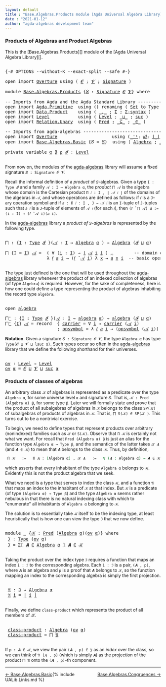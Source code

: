 ```yaml
---
layout: default
title : "Base.Algebras.Products module (Agda Universal Algebra Library)"
date : "2021-01-12"
author: "agda-algebras development team"
---
```


### <a id="products-of-algebras-and-product-algebras">Products of Algebras and Product Algebras</a>

This is the [Base.Algebras.Products][] module of the [Agda Universal Algebra Library][].

<pre class="Agda">

<a id="365" class="Symbol">{-#</a> <a id="369" class="Keyword">OPTIONS</a> <a id="377" class="Pragma">--without-K</a> <a id="389" class="Pragma">--exact-split</a> <a id="403" class="Pragma">--safe</a> <a id="410" class="Symbol">#-}</a>

<a id="415" class="Keyword">open</a> <a id="420" class="Keyword">import</a> <a id="427" href="Overture.html" class="Module">Overture</a> <a id="436" class="Keyword">using</a> <a id="442" class="Symbol">(</a> <a id="444" href="Overture.Signatures.html#648" class="Generalizable">𝓞</a> <a id="446" class="Symbol">;</a> <a id="448" href="Overture.Signatures.html#650" class="Generalizable">𝓥</a> <a id="450" class="Symbol">;</a> <a id="452" href="Overture.Signatures.html#3264" class="Function">Signature</a> <a id="462" class="Symbol">)</a>

<a id="465" class="Keyword">module</a> <a id="472" href="Base.Algebras.Products.html" class="Module">Base.Algebras.Products</a> <a id="495" class="Symbol">{</a><a id="496" href="Base.Algebras.Products.html#496" class="Bound">𝑆</a> <a id="498" class="Symbol">:</a> <a id="500" href="Overture.Signatures.html#3264" class="Function">Signature</a> <a id="510" href="Overture.Signatures.html#648" class="Generalizable">𝓞</a> <a id="512" href="Overture.Signatures.html#650" class="Generalizable">𝓥</a><a id="513" class="Symbol">}</a> <a id="515" class="Keyword">where</a>

<a id="522" class="Comment">-- Imports from Agda and the Agda Standard Library ------------------------------</a>
<a id="604" class="Keyword">open</a> <a id="609" class="Keyword">import</a> <a id="616" href="Agda.Primitive.html" class="Module">Agda.Primitive</a>  <a id="632" class="Keyword">using</a> <a id="638" class="Symbol">()</a> <a id="641" class="Keyword">renaming</a> <a id="650" class="Symbol">(</a> <a id="652" href="Agda.Primitive.html#326" class="Primitive">Set</a> <a id="656" class="Symbol">to</a> <a id="659" class="Primitive">Type</a> <a id="664" class="Symbol">)</a>
<a id="666" class="Keyword">open</a> <a id="671" class="Keyword">import</a> <a id="678" href="Data.Product.html" class="Module">Data.Product</a>    <a id="694" class="Keyword">using</a> <a id="700" class="Symbol">(</a> <a id="702" href="Agda.Builtin.Sigma.html#236" class="InductiveConstructor Operator">_,_</a> <a id="706" class="Symbol">;</a> <a id="708" href="Agda.Builtin.Sigma.html#166" class="Record">Σ</a> <a id="710" class="Symbol">;</a> <a id="712" href="Data.Product.html#916" class="Function">Σ-syntax</a> <a id="721" class="Symbol">)</a>
<a id="723" class="Keyword">open</a> <a id="728" class="Keyword">import</a> <a id="735" href="Level.html" class="Module">Level</a>           <a id="751" class="Keyword">using</a> <a id="757" class="Symbol">(</a> <a id="759" href="Agda.Primitive.html#597" class="Postulate">Level</a> <a id="765" class="Symbol">;</a> <a id="767" href="Agda.Primitive.html#810" class="Primitive Operator">_⊔_</a> <a id="771" class="Symbol">;</a> <a id="773" href="Agda.Primitive.html#780" class="Primitive">suc</a> <a id="777" class="Symbol">)</a>
<a id="779" class="Keyword">open</a> <a id="784" class="Keyword">import</a> <a id="791" href="Relation.Unary.html" class="Module">Relation.Unary</a>  <a id="807" class="Keyword">using</a> <a id="813" class="Symbol">(</a> <a id="815" href="Relation.Unary.html#1101" class="Function">Pred</a> <a id="820" class="Symbol">;</a> <a id="822" href="Relation.Unary.html#1742" class="Function Operator">_⊆_</a> <a id="826" class="Symbol">;</a> <a id="828" href="Relation.Unary.html#1523" class="Function Operator">_∈_</a> <a id="832" class="Symbol">)</a>

<a id="835" class="Comment">-- Imports from agda-algebras ---------------------------------------------------</a>
<a id="917" class="Keyword">open</a> <a id="922" class="Keyword">import</a> <a id="929" href="Overture.html" class="Module">Overture</a>                     <a id="958" class="Keyword">using</a> <a id="964" class="Symbol">(</a><a id="965" href="Overture.Basic.html#4920" class="Function Operator">_⁻¹</a><a id="968" class="Symbol">;</a> <a id="970" href="Overture.Basic.html#5319" class="Function">𝑖𝑑</a><a id="972" class="Symbol">;</a> <a id="974" href="Overture.Basic.html#4326" class="Function Operator">∣_∣</a><a id="977" class="Symbol">;</a> <a id="979" href="Overture.Basic.html#4364" class="Function Operator">∥_∥</a><a id="982" class="Symbol">)</a>
<a id="984" class="Keyword">open</a> <a id="989" class="Keyword">import</a> <a id="996" href="Base.Algebras.Basic.html" class="Module">Base.Algebras.Basic</a> <a id="1016" class="Symbol">{</a><a id="1017" class="Argument">𝑆</a> <a id="1019" class="Symbol">=</a> <a id="1021" href="Base.Algebras.Products.html#496" class="Bound">𝑆</a><a id="1022" class="Symbol">}</a>  <a id="1025" class="Keyword">using</a> <a id="1031" class="Symbol">(</a> <a id="1033" href="Base.Algebras.Basic.html#2774" class="Function">Algebra</a> <a id="1041" class="Symbol">;</a> <a id="1043" href="Base.Algebras.Basic.html#5783" class="Function Operator">_̂_</a> <a id="1047" class="Symbol">;</a> <a id="1049" href="Base.Algebras.Basic.html#4789" class="Record">algebra</a> <a id="1057" class="Symbol">)</a>

<a id="1060" class="Keyword">private</a> <a id="1068" class="Keyword">variable</a> <a id="1077" href="Base.Algebras.Products.html#1077" class="Generalizable">α</a> <a id="1079" href="Base.Algebras.Products.html#1079" class="Generalizable">β</a> <a id="1081" href="Base.Algebras.Products.html#1081" class="Generalizable">ρ</a> <a id="1083" href="Base.Algebras.Products.html#1083" class="Generalizable">𝓘</a> <a id="1085" class="Symbol">:</a> <a id="1087" href="Agda.Primitive.html#597" class="Postulate">Level</a>

</pre>

From now on, the modules of the
[agda-algebras](https://github.com/ualib/agda-algebras) library will assume a
fixed signature `𝑆 : Signature 𝓞 𝓥`.

Recall the informal definition of a *product* of `𝑆`-algebras. Given a type `I :
Type 𝓘` and a family `𝒜 : I → Algebra α`, the *product* `⨅ 𝒜` is the algebra
whose domain is the Cartesian product `Π 𝑖 ꞉ I , ∣ 𝒜 𝑖 ∣` of the domains of the
algebras in `𝒜`, and whose operations are defined as follows: if `𝑓` is a `J`-ary
operation symbol and if `𝑎 : Π 𝑖 ꞉ I , J → 𝒜 𝑖` is an `I`-tuple of `J`-tuples such
that `𝑎 𝑖` is a `J`-tuple of elements of `𝒜 𝑖` (for each `𝑖`), then `(𝑓 ̂ ⨅ 𝒜) 𝑎 :=
(i : I) → (𝑓 ̂ 𝒜 i)(𝑎 i)`.

In the [agda-algebras](https://github.com/ualib/agda-algebras) library a *product
of* `𝑆`-*algebras* is represented by the following type.

<pre class="Agda">

<a id="⨅"></a><a id="1923" href="Base.Algebras.Products.html#1923" class="Function">⨅</a> <a id="1925" class="Symbol">:</a> <a id="1927" class="Symbol">{</a><a id="1928" href="Base.Algebras.Products.html#1928" class="Bound">I</a> <a id="1930" class="Symbol">:</a> <a id="1932" href="Base.Algebras.Products.html#659" class="Primitive">Type</a> <a id="1937" href="Base.Algebras.Products.html#1083" class="Generalizable">𝓘</a> <a id="1939" class="Symbol">}(</a><a id="1941" href="Base.Algebras.Products.html#1941" class="Bound">𝒜</a> <a id="1943" class="Symbol">:</a> <a id="1945" href="Base.Algebras.Products.html#1928" class="Bound">I</a> <a id="1947" class="Symbol">→</a> <a id="1949" href="Base.Algebras.Basic.html#2774" class="Function">Algebra</a> <a id="1957" href="Base.Algebras.Products.html#1077" class="Generalizable">α</a> <a id="1959" class="Symbol">)</a> <a id="1961" class="Symbol">→</a> <a id="1963" href="Base.Algebras.Basic.html#2774" class="Function">Algebra</a> <a id="1971" class="Symbol">(</a><a id="1972" href="Base.Algebras.Products.html#1083" class="Generalizable">𝓘</a> <a id="1974" href="Agda.Primitive.html#810" class="Primitive Operator">⊔</a> <a id="1976" href="Base.Algebras.Products.html#1077" class="Generalizable">α</a><a id="1977" class="Symbol">)</a>

<a id="1980" href="Base.Algebras.Products.html#1923" class="Function">⨅</a> <a id="1982" class="Symbol">{</a><a id="1983" class="Argument">I</a> <a id="1985" class="Symbol">=</a> <a id="1987" href="Base.Algebras.Products.html#1987" class="Bound">I</a><a id="1988" class="Symbol">}</a> <a id="1990" href="Base.Algebras.Products.html#1990" class="Bound">𝒜</a> <a id="1992" class="Symbol">=</a>  <a id="1995" class="Symbol">(</a> <a id="1997" class="Symbol">∀</a> <a id="1999" class="Symbol">(</a><a id="2000" href="Base.Algebras.Products.html#2000" class="Bound">i</a> <a id="2002" class="Symbol">:</a> <a id="2004" href="Base.Algebras.Products.html#1987" class="Bound">I</a><a id="2005" class="Symbol">)</a> <a id="2007" class="Symbol">→</a> <a id="2009" href="Overture.Basic.html#4326" class="Function Operator">∣</a> <a id="2011" href="Base.Algebras.Products.html#1990" class="Bound">𝒜</a> <a id="2013" href="Base.Algebras.Products.html#2000" class="Bound">i</a> <a id="2015" href="Overture.Basic.html#4326" class="Function Operator">∣</a> <a id="2017" class="Symbol">)</a> <a id="2019" href="Agda.Builtin.Sigma.html#236" class="InductiveConstructor Operator">,</a>        <a id="2028" class="Comment">-- domain of the product algebra</a>
                <a id="2077" class="Symbol">λ</a> <a id="2079" href="Base.Algebras.Products.html#2079" class="Bound">𝑓</a> <a id="2081" href="Base.Algebras.Products.html#2081" class="Bound">𝑎</a> <a id="2083" href="Base.Algebras.Products.html#2083" class="Bound">i</a> <a id="2085" class="Symbol">→</a> <a id="2087" class="Symbol">(</a><a id="2088" href="Base.Algebras.Products.html#2079" class="Bound">𝑓</a> <a id="2090" href="Base.Algebras.Basic.html#5783" class="Function Operator">̂</a> <a id="2092" href="Base.Algebras.Products.html#1990" class="Bound">𝒜</a> <a id="2094" href="Base.Algebras.Products.html#2083" class="Bound">i</a><a id="2095" class="Symbol">)</a> <a id="2097" class="Symbol">λ</a> <a id="2099" href="Base.Algebras.Products.html#2099" class="Bound">x</a> <a id="2101" class="Symbol">→</a> <a id="2103" href="Base.Algebras.Products.html#2081" class="Bound">𝑎</a> <a id="2105" href="Base.Algebras.Products.html#2099" class="Bound">x</a> <a id="2107" href="Base.Algebras.Products.html#2083" class="Bound">i</a>  <a id="2110" class="Comment">-- basic operations of the product algebra</a>

</pre>

The type just defined is the one that will be used throughout the
[agda-algebras](https://github.com/ualib/agda-algebras) library whenever the
product of an indexed collection of algebras (of type `Algebra`) is required.
However, for the sake of completeness, here is how one could define a type
representing the product of algebras inhabiting the record type `algebra`. 

<pre class="Agda">

<a id="2553" class="Keyword">open</a> <a id="2558" href="Base.Algebras.Basic.html#4789" class="Module">algebra</a>

<a id="⨅&#39;"></a><a id="2567" href="Base.Algebras.Products.html#2567" class="Function">⨅&#39;</a> <a id="2570" class="Symbol">:</a> <a id="2572" class="Symbol">{</a><a id="2573" href="Base.Algebras.Products.html#2573" class="Bound">I</a> <a id="2575" class="Symbol">:</a> <a id="2577" href="Base.Algebras.Products.html#659" class="Primitive">Type</a> <a id="2582" href="Base.Algebras.Products.html#1083" class="Generalizable">𝓘</a> <a id="2584" class="Symbol">}(</a><a id="2586" href="Base.Algebras.Products.html#2586" class="Bound">𝒜</a> <a id="2588" class="Symbol">:</a> <a id="2590" href="Base.Algebras.Products.html#2573" class="Bound">I</a> <a id="2592" class="Symbol">→</a> <a id="2594" href="Base.Algebras.Basic.html#4789" class="Record">algebra</a> <a id="2602" href="Base.Algebras.Products.html#1077" class="Generalizable">α</a><a id="2603" class="Symbol">)</a> <a id="2605" class="Symbol">→</a> <a id="2607" href="Base.Algebras.Basic.html#4789" class="Record">algebra</a> <a id="2615" class="Symbol">(</a><a id="2616" href="Base.Algebras.Products.html#1083" class="Generalizable">𝓘</a> <a id="2618" href="Agda.Primitive.html#810" class="Primitive Operator">⊔</a> <a id="2620" href="Base.Algebras.Products.html#1077" class="Generalizable">α</a><a id="2621" class="Symbol">)</a>
<a id="2623" href="Base.Algebras.Products.html#2567" class="Function">⨅&#39;</a> <a id="2626" class="Symbol">{</a><a id="2627" href="Base.Algebras.Products.html#2627" class="Bound">I</a><a id="2628" class="Symbol">}</a> <a id="2630" href="Base.Algebras.Products.html#2630" class="Bound">𝒜</a> <a id="2632" class="Symbol">=</a> <a id="2634" class="Keyword">record</a>  <a id="2642" class="Symbol">{</a> <a id="2644" href="Base.Algebras.Basic.html#4866" class="Field">carrier</a> <a id="2652" class="Symbol">=</a> <a id="2654" class="Symbol">∀</a> <a id="2656" href="Base.Algebras.Products.html#2656" class="Bound">i</a> <a id="2658" class="Symbol">→</a> <a id="2660" href="Base.Algebras.Basic.html#4866" class="Field">carrier</a> <a id="2668" class="Symbol">(</a><a id="2669" href="Base.Algebras.Products.html#2630" class="Bound">𝒜</a> <a id="2671" href="Base.Algebras.Products.html#2656" class="Bound">i</a><a id="2672" class="Symbol">)</a>                         <a id="2698" class="Comment">-- domain</a>
                    <a id="2728" class="Symbol">;</a> <a id="2730" href="Base.Algebras.Basic.html#4885" class="Field">opsymbol</a> <a id="2739" class="Symbol">=</a> <a id="2741" class="Symbol">λ</a> <a id="2743" href="Base.Algebras.Products.html#2743" class="Bound">𝑓</a> <a id="2745" href="Base.Algebras.Products.html#2745" class="Bound">𝑎</a> <a id="2747" href="Base.Algebras.Products.html#2747" class="Bound">i</a> <a id="2749" class="Symbol">→</a> <a id="2751" class="Symbol">(</a><a id="2752" href="Base.Algebras.Basic.html#4885" class="Field">opsymbol</a> <a id="2761" class="Symbol">(</a><a id="2762" href="Base.Algebras.Products.html#2630" class="Bound">𝒜</a> <a id="2764" href="Base.Algebras.Products.html#2747" class="Bound">i</a><a id="2765" class="Symbol">))</a> <a id="2768" href="Base.Algebras.Products.html#2743" class="Bound">𝑓</a> <a id="2770" class="Symbol">λ</a> <a id="2772" href="Base.Algebras.Products.html#2772" class="Bound">x</a> <a id="2774" class="Symbol">→</a> <a id="2776" href="Base.Algebras.Products.html#2745" class="Bound">𝑎</a> <a id="2778" href="Base.Algebras.Products.html#2772" class="Bound">x</a> <a id="2780" href="Base.Algebras.Products.html#2747" class="Bound">i</a> <a id="2782" class="Symbol">}</a>  <a id="2785" class="Comment">-- basic operations</a>
</pre>

**Notation**. Given a signature `𝑆 : Signature 𝓞 𝓥`, the type `Algebra α` has
type `Type(𝓞 ⊔ 𝓥 ⊔ lsuc α)`.  Such types occur so often in the
[agda-algebras](https://github.com/ualib/agda-algebras) library that we define
the following shorthand for their universes.

<pre class="Agda">

<a id="ov"></a><a id="3097" href="Base.Algebras.Products.html#3097" class="Function">ov</a> <a id="3100" class="Symbol">:</a> <a id="3102" href="Agda.Primitive.html#597" class="Postulate">Level</a> <a id="3108" class="Symbol">→</a> <a id="3110" href="Agda.Primitive.html#597" class="Postulate">Level</a>
<a id="3116" href="Base.Algebras.Products.html#3097" class="Function">ov</a> <a id="3119" href="Base.Algebras.Products.html#3119" class="Bound">α</a> <a id="3121" class="Symbol">=</a> <a id="3123" href="Base.Algebras.Products.html#510" class="Bound">𝓞</a> <a id="3125" href="Agda.Primitive.html#810" class="Primitive Operator">⊔</a> <a id="3127" href="Base.Algebras.Products.html#512" class="Bound">𝓥</a> <a id="3129" href="Agda.Primitive.html#810" class="Primitive Operator">⊔</a> <a id="3131" href="Agda.Primitive.html#780" class="Primitive">suc</a> <a id="3135" href="Base.Algebras.Products.html#3119" class="Bound">α</a>
</pre>


### <a id="products-of-classes-of-algebras">Products of classes of algebras</a>

An arbitrary class `𝒦` of algebras is represented as a predicate over the type
`Algebra α`, for some universe level `α` and signature `𝑆`. That is, `𝒦 : Pred
(Algebra α) β`, for some type `β`. Later we will formally state and prove that
the product of all subalgebras of algebras in `𝒦` belongs to the class `SP(𝒦)` of
subalgebras of products of algebras in `𝒦`. That is, `⨅ S(𝒦) ∈ SP(𝒦 )`. This turns
out to be a nontrivial exercise.

To begin, we need to define types that represent products over arbitrary
(nonindexed) families such as `𝒦` or `S(𝒦)`. Observe that `Π 𝒦` is certainly not
what we want.  For recall that `Pred (Algebra α) β` is just an alias for the
function type `Algebra α → Type β`, and the semantics of the latter takes `𝒦 𝑨`
(and `𝑨 ∈ 𝒦`) to mean that `𝑨` belongs to the class `𝒦`. Thus, by definition,

```agda
 Π 𝒦   :=   Π 𝑨 ꞉ (Algebra α) , 𝒦 𝑨   :=   ∀ (𝑨 : Algebra α) → 𝑨 ∈ 𝒦,
```

which asserts that every inhabitant of the type `Algebra α` belongs to `𝒦`.
Evidently this is not the product algebra that we seek.

What we need is a type that serves to index the class `𝒦`, and a function `𝔄` that
maps an index to the inhabitant of `𝒦` at that index. But `𝒦` is a predicate (of
type `(Algebra α) → Type β`) and the type `Algebra α` seems rather nebulous in
that there is no natural indexing class with which to "enumerate" all inhabitants
of `Algebra α` belonging to `𝒦`.

The solution is to essentially take `𝒦` itself to be the indexing type, at least
heuristically that is how one can view the type `ℑ` that we now define.

<pre class="Agda">

<a id="4800" class="Keyword">module</a> <a id="4807" href="Base.Algebras.Products.html#4807" class="Module">_</a> <a id="4809" class="Symbol">{</a><a id="4810" href="Base.Algebras.Products.html#4810" class="Bound">𝒦</a> <a id="4812" class="Symbol">:</a> <a id="4814" href="Relation.Unary.html#1101" class="Function">Pred</a> <a id="4819" class="Symbol">(</a><a id="4820" href="Base.Algebras.Basic.html#2774" class="Function">Algebra</a> <a id="4828" href="Base.Algebras.Products.html#1077" class="Generalizable">α</a><a id="4829" class="Symbol">)(</a><a id="4831" href="Base.Algebras.Products.html#3097" class="Function">ov</a> <a id="4834" href="Base.Algebras.Products.html#1077" class="Generalizable">α</a><a id="4835" class="Symbol">)}</a> <a id="4838" class="Keyword">where</a>
 <a id="4845" href="Base.Algebras.Products.html#4845" class="Function">ℑ</a> <a id="4847" class="Symbol">:</a> <a id="4849" href="Base.Algebras.Products.html#659" class="Primitive">Type</a> <a id="4854" class="Symbol">(</a><a id="4855" href="Base.Algebras.Products.html#3097" class="Function">ov</a> <a id="4858" href="Base.Algebras.Products.html#4828" class="Bound">α</a><a id="4859" class="Symbol">)</a>
 <a id="4862" href="Base.Algebras.Products.html#4845" class="Function">ℑ</a> <a id="4864" class="Symbol">=</a> <a id="4866" href="Data.Product.html#916" class="Function">Σ[</a> <a id="4869" href="Base.Algebras.Products.html#4869" class="Bound">𝑨</a> <a id="4871" href="Data.Product.html#916" class="Function">∈</a> <a id="4873" href="Base.Algebras.Basic.html#2774" class="Function">Algebra</a> <a id="4881" href="Base.Algebras.Products.html#4828" class="Bound">α</a> <a id="4883" href="Data.Product.html#916" class="Function">]</a> <a id="4885" href="Base.Algebras.Products.html#4869" class="Bound">𝑨</a> <a id="4887" href="Relation.Unary.html#1523" class="Function Operator">∈</a> <a id="4889" href="Base.Algebras.Products.html#4810" class="Bound">𝒦</a>

</pre>

Taking the product over the index type `ℑ` requires a function that maps an index
`i : ℑ` to the corresponding algebra.  Each `i : ℑ` is a pair, `(𝑨 , p)`, where
`𝑨` is an algebra and `p` is a proof that `𝑨` belongs to `𝒦`, so the function
mapping an index to the corresponding algebra is simply the first projection.

<pre class="Agda">

 <a id="5238" href="Base.Algebras.Products.html#5238" class="Function">𝔄</a> <a id="5240" class="Symbol">:</a> <a id="5242" href="Base.Algebras.Products.html#4845" class="Function">ℑ</a> <a id="5244" class="Symbol">→</a> <a id="5246" href="Base.Algebras.Basic.html#2774" class="Function">Algebra</a> <a id="5254" href="Base.Algebras.Products.html#4828" class="Bound">α</a>
 <a id="5257" href="Base.Algebras.Products.html#5238" class="Function">𝔄</a> <a id="5259" href="Base.Algebras.Products.html#5259" class="Bound">i</a> <a id="5261" class="Symbol">=</a> <a id="5263" href="Overture.Basic.html#4326" class="Function Operator">∣</a> <a id="5265" href="Base.Algebras.Products.html#5259" class="Bound">i</a> <a id="5267" href="Overture.Basic.html#4326" class="Function Operator">∣</a>

</pre>

Finally, we define `class-product` which represents the product of all members of
𝒦.

<pre class="Agda">

 <a id="5383" href="Base.Algebras.Products.html#5383" class="Function">class-product</a> <a id="5397" class="Symbol">:</a> <a id="5399" href="Base.Algebras.Basic.html#2774" class="Function">Algebra</a> <a id="5407" class="Symbol">(</a><a id="5408" href="Base.Algebras.Products.html#3097" class="Function">ov</a> <a id="5411" href="Base.Algebras.Products.html#4828" class="Bound">α</a><a id="5412" class="Symbol">)</a>
 <a id="5415" href="Base.Algebras.Products.html#5383" class="Function">class-product</a> <a id="5429" class="Symbol">=</a> <a id="5431" href="Base.Algebras.Products.html#1923" class="Function">⨅</a> <a id="5433" href="Base.Algebras.Products.html#5238" class="Function">𝔄</a>

</pre>

If `p : 𝑨 ∈ 𝒦`, we view the pair `(𝑨 , p) ∈ ℑ` as an *index* over the class, so we
can think of `𝔄 (𝑨 , p)` (which is simply `𝑨`) as the projection of the product `⨅
𝔄` onto the `(𝑨 , p)`-th component.

-----------------------

<span style="float:left;">[← Base.Algebras.Basic](Base.Algebras.Basic.html)</span>
<span style="float:right;">[Base.Algebras.Congruences →](Base.Algebras.Congruences.html)</span>

{% include UALib.Links.md %}
